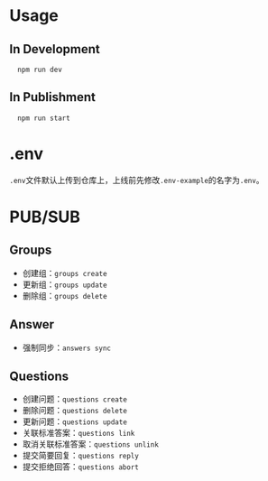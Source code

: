 # Usage

## In Development

```
  npm run dev
```

## In Publishment

```
  npm run start
```

# .env

`.env`文件默认上传到仓库上，上线前先修改`.env-example`的名字为`.env`。

# PUB/SUB

## Groups

 - 创建组：`groups create`
 - 更新组：`groups update`
 - 删除组：`groups delete`

## Answer

 - 强制同步：`answers sync`

## Questions

 - 创建问题：`questions create`
 - 删除问题：`questions delete`
 - 更新问题：`questions update`
 - 关联标准答案：`questions link`
 - 取消关联标准答案：`questions unlink`
 - 提交简要回复：`questions reply`
 - 提交拒绝回答：`questions abort`